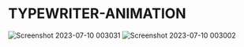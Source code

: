 # TYPEWRITER-ANIMATION
![Screenshot 2023-07-10 003031](https://github.com/Narayan-Thakare/TYPEWRITER-ANIMATION/assets/113063658/63124714-3b6b-4dd2-87bc-bc9de4cec17e)
![Screenshot 2023-07-10 003002](https://github.com/Narayan-Thakare/TYPEWRITER-ANIMATION/assets/113063658/bf0cef11-d4ec-4728-a56d-f9d1589a8bfe)

